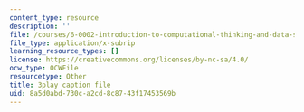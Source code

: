 ```yaml
---
content_type: resource
description: ''
file: /courses/6-0002-introduction-to-computational-thinking-and-data-science-fall-2016/8a5d0abd730ca2cd8c8743f17453569b_rUxP7TM8-wo.srt
file_type: application/x-subrip
learning_resource_types: []
license: https://creativecommons.org/licenses/by-nc-sa/4.0/
ocw_type: OCWFile
resourcetype: Other
title: 3play caption file
uid: 8a5d0abd-730c-a2cd-8c87-43f17453569b
---
```

